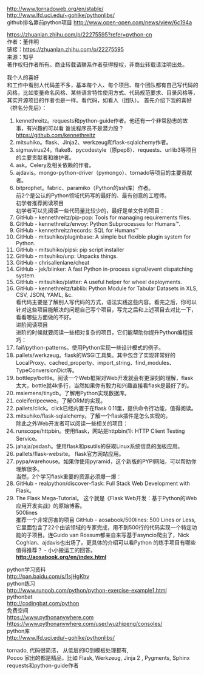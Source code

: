 http://www.tornadoweb.org/en/stable/  
http://www.lfd.uci.edu/~gohlke/pythonlibs/  
github排名靠前python项目 http://www.open-open.com/news/view/6c194a  

https://zhuanlan.zhihu.com/p/22275595?refer=python-cn  
作者：董伟明  
链接：https://zhuanlan.zhihu.com/p/22275595  
来源：知乎  
著作权归作者所有。商业转载请联系作者获得授权，非商业转载请注明出处。  

我个人的喜好  
和工作中看别人代码差不多，基本每个人、每个项目、每个团队都有自己写代码的风格，比如变量命名风格、某些语言特性使用方式、代码规范要求、目录风格等，其实开源项目的作者也是一样。看代码，如看人（团队）。 首先介绍下我的喜好（排名分先后）：  
1. kennethreitz。requests和python-guide作者。他还有一个非常励志的故事，有兴趣的可以看 谁说程序员不是潜力股？  
https://github.com/kennethreitz    
2. mitsuhiko。flask、Jinja2、werkzeug和flask-sqlalchemy作者。  
3. sigmavirus24。flake8、pycodestyle（原pep8）、requests、urllib3等项目的主要贡献者和维护者。  
4. ask。Celery及相关依赖的作者。  
5. ajdavis。mongo-python-driver（pymongo）、tornado等项目的主要贡献者。  
6. bitprophet。fabric、paramiko（Python的ssh库）作者。  
前2个是公认的Python领域代码写的最好的、最有创意的工程师。  
初学者推荐阅读项目  
初学者可以先阅读一些代码量比较少的，最好是单文件的项目：  
1. GitHub - kennethreitz/pip-pop: Tools for managing requirements files.  
2. GitHub - kennethreitz/envoy: Python Subprocesses for Humans™.  
3. GitHub - kennethreitz/records: SQL for Humans™  
4. GitHub - mitsuhiko/pluginbase: A simple but flexible plugin system for Python.  
5. GitHub - mitsuhiko/pipsi: pip script installer  
6. GitHub - mitsuhiko/unp: Unpacks things.  
7. GitHub - chrisallenlane/cheat  
8. GitHub - jek/blinker: A fast Python in-process signal/event dispatching system.  
9. GitHub - mitsuhiko/platter: A useful helper for wheel deployments.  
10. GitHub - kennethreitz/tablib: Python Module for Tabular Datasets in XLS, CSV, JSON, YAML, &c.  
看代码主要是了解别人写代码的方式，语法实践这些内容。看完之后，你可以针对这些项目能解决的问题自己写个项目，写完之后和上述项目去对比一下，看看哪些方面做的不好。  
进阶阅读项目  
进阶的时候就要阅读一些相对复杂的项目，它们能帮助你提升Python编程技巧：  
1. faif/python-patterns。使用Python实现一些设计模式的例子。  
2. pallets/werkzeug。flask的WSGI工具集。其中包含了实现非常好的LocalProxy、cached_property、import_string、find_modules、TypeConversionDict等。  
3. bottlepy/bottle。阅读一个Web框架对Web开发就会有更深刻的理解，flask太大，bottle就4k多行，当然如果你有毅力和兴趣直接看flask是最好了的。  
4. msiemens/tinydb。了解用Python实现数据库。  
5. coleifer/peewee。了解ORM的实现。  
6. pallets/click。click已经内置于在flask 0.11里，提供命令行功能，值得阅读。  
7. mitsuhiko/flask-sqlalchemy。了解一个flask插件是怎么实现的。  
除此之外Web开发者可以阅读一些相关的项目：  
1. runscope/httpbin。使用flask，网站是httpbin(1): HTTP Client Testing Service。  
2. jahaja/psdash。使用flask和psutils的获取Linux系统信息的面板应用。  
3. pallets/flask-website。 flask官方网站应用。  
4. pypa/warehouse。如果你使用pyramid，这个新版的PYPI网站，可以帮助你理解很多。  
当然，2个学习flask重要的资源必须爆一爆：  
1. GitHub - realpython/discover-flask: Full Stack Web Development with Flask。  
2. The Flask Mega-Tutorial。 这个就是《Flask Web开发：基于Python的Web应用开发实战》的原始博客。  
500lines  
推荐一个非常厉害的项目 GitHub - aosabook/500lines: 500 Lines or Less, 它里面包含了22个由该领域的专家完成，用不到500行的代码实现一个特定功能的子项目。连Guido van Rossum都亲自来写基于asyncio爬虫了，Nick Coghlan、ajdavis也出场了。更具体的介绍可以看Python 的练手项目有哪些值得推荐？ - 小小搬运工的回答。  
**http://aosabook.org/en/index.html**  

python学习资料  
http://pan.baidu.com/s/1sjHgKhv  
python练习  
http://www.runoob.com/python/python-exercise-example1.html  
pythonbat  
http://codingbat.com/python  
免费空间  
https://www.pythonanywhere.com  
https://www.pythonanywhere.com/user/wuzhipeng/consoles/  
python库  
http://www.lfd.uci.edu/~gohlke/pythonlibs/  

tornado, 代码很简洁， 从低层的IO到模板处理都有,  
Pocoo 家出的都是精品，比如 Flask, Werkzeug, Jinja 2 , Pygments, Sphinx  
requests和python-guide作者  


